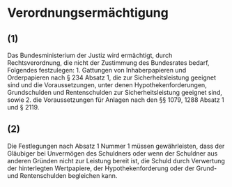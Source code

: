 # Verordnungsermächtigung



## (1)

 Das Bundesministerium der Justiz wird ermächtigt, durch Rechtsverordnung, die nicht der Zustimmung des Bundesrates bedarf, Folgendes festzulegen:  1.
 Gattungen von Inhaberpapieren und Orderpapieren nach § 234 Absatz 1, die zur Sicherheitsleistung geeignet sind und die Voraussetzungen, unter denen Hypothekenforderungen, Grundschulden und Rentenschulden zur Sicherheitsleistung geeignet sind, sowie
 2.
 die Voraussetzungen für Anlagen nach den §§ 1079, 1288 Absatz 1 und § 2119.


## (2)

 Die Festlegungen nach Absatz 1 Nummer 1 müssen gewährleisten, dass der Gläubiger bei Unvermögen des Schuldners oder wenn der Schuldner aus anderen Gründen nicht zur Leistung bereit ist, die Schuld durch Verwertung der hinterlegten Wertpapiere, der Hypothekenforderung oder der Grund- und Rentenschulden begleichen kann. 

